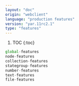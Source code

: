 ```yaml
---
layout: "doc"
origin: "webclient"
language: "production features"
version: "yar.11rc2.1"
type: "features"
---
```


1. TOC
{:toc}

```js
global-features
node-features
collection-features
stategroup-features
number-features
text-features
file-features
```
